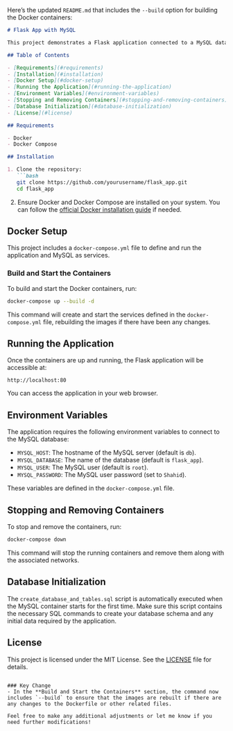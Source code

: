 Here’s the updated `README.md` that includes the `--build` option for building the Docker containers:

```markdown
# Flask App with MySQL

This project demonstrates a Flask application connected to a MySQL database, all containerized using Docker. It provides a simple web interface for managing data stored in MySQL.

## Table of Contents

- [Requirements](#requirements)
- [Installation](#installation)
- [Docker Setup](#docker-setup)
- [Running the Application](#running-the-application)
- [Environment Variables](#environment-variables)
- [Stopping and Removing Containers](#stopping-and-removing-containers)
- [Database Initialization](#database-initialization)
- [License](#license)

## Requirements

- Docker
- Docker Compose

## Installation

1. Clone the repository:
   ```bash
   git clone https://github.com/yourusername/flask_app.git
   cd flask_app
   ```

2. Ensure Docker and Docker Compose are installed on your system. You can follow the [official Docker installation guide](https://docs.docker.com/get-docker/) if needed.

## Docker Setup

This project includes a `docker-compose.yml` file to define and run the application and MySQL as services.

### Build and Start the Containers

To build and start the Docker containers, run:

```bash
docker-compose up --build -d
```

This command will create and start the services defined in the `docker-compose.yml` file, rebuilding the images if there have been any changes.

## Running the Application

Once the containers are up and running, the Flask application will be accessible at:

```
http://localhost:80
```

You can access the application in your web browser.

## Environment Variables

The application requires the following environment variables to connect to the MySQL database:

- `MYSQL_HOST`: The hostname of the MySQL server (default is `db`).
- `MYSQL_DATABASE`: The name of the database (default is `flask_app`).
- `MYSQL_USER`: The MySQL user (default is `root`).
- `MYSQL_PASSWORD`: The MySQL user password (set to `Shahid`).

These variables are defined in the `docker-compose.yml` file.

## Stopping and Removing Containers

To stop and remove the containers, run:

```bash
docker-compose down
```

This command will stop the running containers and remove them along with the associated networks.

## Database Initialization

The `create_database_and_tables.sql` script is automatically executed when the MySQL container starts for the first time. Make sure this script contains the necessary SQL commands to create your database schema and any initial data required by the application.

## License

This project is licensed under the MIT License. See the [LICENSE](LICENSE) file for details.
```

### Key Change
- In the **Build and Start the Containers** section, the command now includes `--build` to ensure that the images are rebuilt if there are any changes to the Dockerfile or other related files.

Feel free to make any additional adjustments or let me know if you need further modifications!
